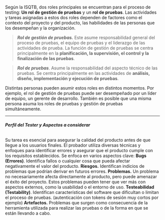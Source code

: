 Según la ISQTB, dos roles principales se encuentran para el proceso de testing: 
**Un rol de gestión de pruebas** y un **rol de pruebas**. 
Las actividades y tareas asignadas a estos dos roles dependen de factores como el contexto del proyecto y del producto, las habilidades de las personas que los desempeñan y la organización.

> ***Rol de gestión de pruebas.*** Este asume responsabilidad general del proceso de pruebas, el equipo de pruebas y el liderazgo de las actividades de prueba. La función de gestión de pruebas se centra principalmente en la **planificación, la supervisión, el control y la finalización de las pruebas**.

> ***Rol de pruebas***. Asume la responsabilidad del aspecto técnico de las pruebas. Se centra principalmente en las actividades de **análisis, diseño, implementación y ejecución de pruebas**.

Distintas personas pueden asumir estos roles en distintos momentos. Por ejemplo, el rol de gestión de pruebas puede ser desempeñado por un líder de equipo, un gerente de desarrollo. También es posible que una misma persona asuma los roles de pruebas y gestión de pruebas simultáneamente.
****
###### **Perfil del Tester y Aspectos a considerar**
Su tarea es esencial para asegurar la calidad del producto antes de que llegue a los usuarios finales. El probador utiliza diversas técnicas y enfoques para identificar errores y asegurar que el producto cumple con los requisitos establecidos. Se enfoca en varios aspectos clave:
	**Bugs (Errores)**. Identifica fallos o cualquier cosa que pueda afectar negativamente el valor del producto.
	**Riesgos.** Identifican indicios de problemas que podrían derivar en futuros errores.
	**Problemas.** Un problema no necesariamente afecta directamente al producto, pero puede amenazar el éxito del proyecto. Estos problemas pueden tener que ver más con aspectos externos, como la usabilidad o el entorno de uso. 
	**Testeabilidad (Testability)**. Identifican características del software que dificultan o limitan el proceso de pruebas. (autenticación con tokens de sesión muy cortos por ejemplo)
	**Artefactos.** Problemas que surgen como consecuencia de la herramienta utilizada para realizar las pruebas o de la forma en que se están llevando a cabo.
	
	